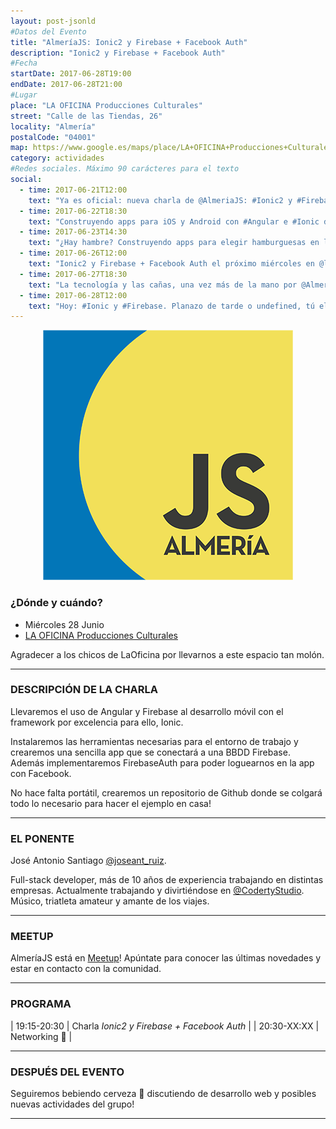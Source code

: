 ```yaml
---
layout: post-jsonld
#Datos del Evento
title: "AlmeríaJS: Ionic2 y Firebase + Facebook Auth"
description: "Ionic2 y Firebase + Facebook Auth"
#Fecha
startDate: 2017-06-28T19:00
endDate: 2017-06-28T21:00
#Lugar
place: "LA OFICINA Producciones Culturales"
street: "Calle de las Tiendas, 26"
locality: "Almería"
postalCode: "04001"
map: https://www.google.es/maps/place/LA+OFICINA+Producciones+Culturales/@36.8407451,-2.4659522,15z/data=!4m2!3m1!1s0x0:0xcdfbe3a383b843eb?sa=X&ved=0ahUKEwiA3eLxnI7UAhUJ5xoKHV8ZD5UQ_BIIgQEwDg
category: actividades
#Redes sociales. Máximo 90 carácteres para el texto
social:	
  - time: 2017-06-21T12:00
    text: "Ya es oficial: nueva charla de @AlmeriaJS: #Ionic2 y #Firebase con Facebook Auth!"
  - time: 2017-06-22T18:30
    text: "Construyendo apps para iOS y Android con #Angular e #Ionic de la mano de @joseant_ruiz"
  - time: 2017-06-23T14:30
    text: "¿Hay hambre? Construyendo apps para elegir hamburguesas en lo que tardas en decir #Ionic!"
  - time: 2017-06-26T12:00
    text: "Ionic2 y Firebase + Facebook Auth el próximo miércoles en @laoficinalmeria"
  - time: 2017-06-27T18:30
    text: "La tecnología y las cañas, una vez más de la mano por @AlmeriaJS"  
  - time: 2017-06-28T12:00
    text: "Hoy: #Ionic y #Firebase. Planazo de tarde o undefined, tú eliges"
---
```


<p align="center">
  <img src="/recursos/2017-06-01/almeriajs/js.png" alt="AlmeríaJS" width="400px"/>
</p>

### ¿Dónde y cuándo?

- Miércoles 28 Junio
- [LA OFICINA Producciones Culturales](https://www.google.es/maps/place/LA+OFICINA+Producciones+Culturales/@36.8407451,-2.4659522,15z/data=!4m15!1m9!4m8!1m0!1m6!1m2!1s0xd7a9dfd82f7b2d7:0xcdfbe3a383b843eb!2sLA+OFICINA+Producciones+Culturales,+Calle+de+las+Tiendas,+26,+04001+Almer%C3%ADa!2m2!1d-2.4659522!2d36.8407451!3m4!1s0x0:0xcdfbe3a383b843eb!8m2!3d36.8407451!4d-2.4659522)

Agradecer a los chicos de LaOficina por llevarnos a este espacio tan molón.

---

### DESCRIPCIÓN DE LA CHARLA
Llevaremos el uso de Angular y Firebase al desarrollo móvil con el framework por excelencia para ello, Ionic.

Instalaremos las herramientas necesarias para el entorno de trabajo y crearemos una sencilla app que se conectará a una BBDD Firebase. Además implementaremos FirebaseAuth para poder loguearnos en la app con Facebook.

No hace falta portátil, crearemos un repositorio de Github donde se colgará todo lo necesario para hacer el ejemplo en casa!

---

### EL PONENTE
José Antonio Santiago [@joseant_ruiz](https://twitter.com/joseant_ruiz).

Full-stack developer, más de 10 años de experiencia trabajando en distintas empresas. Actualmente trabajando y divirtiéndose en [@CodertyStudio](https://twitter.com/codertystudio). Músico, triatleta amateur y amante de los viajes.

---

### MEETUP
AlmeríaJS está en [Meetup](https://www.meetup.com/es-ES/almeriajs/)! Apúntate para conocer las últimas novedades y estar en contacto con la comunidad.

---

### PROGRAMA

| 19:15-20:30 | Charla _Ionic2 y Firebase + Facebook Auth_ |
| 20:30-XX:XX | Networking 🍻 |


---

### DESPUÉS DEL EVENTO
Seguiremos bebiendo cerveza 🍻 discutiendo de desarrollo web y posibles nuevas actividades del grupo!

---


